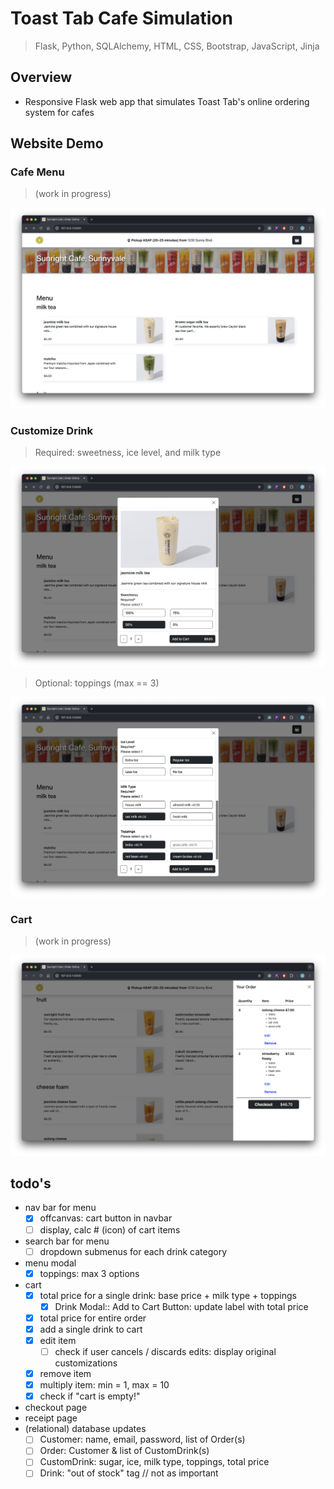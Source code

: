 # Toast Tab Cafe Simulation

> Flask, Python,  SQLAlchemy, HTML, CSS, Bootstrap, JavaScript, Jinja

## Overview
* Responsive Flask web app that simulates Toast Tab's online ordering system for cafes

## Website Demo

### Cafe Menu
> (work in progress)
<img src="https://github.com/jschhie/toast-tab-cafe/blob/main/demos/updated-home.png">

### Customize Drink 
> Required: sweetness, ice level, and milk type
<img src="https://github.com/jschhie/toast-tab-cafe/blob/main/demos/updated-menu-1.png">

> Optional: toppings (max == 3)
<img src="https://github.com/jschhie/toast-tab-cafe/blob/main/demos/updated-menu-2.png">

### Cart 
> (work in progress)
<img src="https://github.com/jschhie/toast-tab-cafe/blob/main/demos/updated-cart-2.png">

## todo's
* nav bar for menu
  * [x] offcanvas: cart button in navbar
  * [ ] display, calc # (icon) of cart items
* search bar for menu
  * [ ] dropdown submenus for each drink category
* menu modal
  * [x] toppings: max 3 options
* cart
  * [x] total price for a single drink: base price + milk type + toppings 
    * [x] Drink Modal:: Add to Cart Button: update label with total price
  * [x] total price for entire order 
  * [x] add a single drink to cart
  * [x] edit item
    * [ ] check if user cancels / discards edits: display original customizations
  * [x] remove item
  * [x] multiply item: min = 1, max = 10
  * [x] check if "cart is empty!"  
* checkout page
* receipt page
* (relational) database updates
  * [ ] Customer: name, email, password, list of Order(s)
  * [ ] Order: Customer & list of CustomDrink(s)
  * [ ] CustomDrink: sugar, ice, milk type, toppings, total price
  * [ ] Drink: "out of stock" tag // not as important